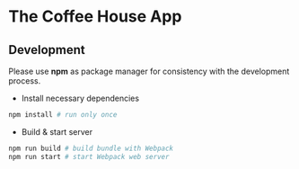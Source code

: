 # The Coffee House App

## Development

Please use **npm** as package manager for consistency with the development process.

-   Install necessary dependencies

```sh
npm install # run only once
```

-   Build & start server

```sh
npm run build # build bundle with Webpack
npm run start # start Webpack web server
```
